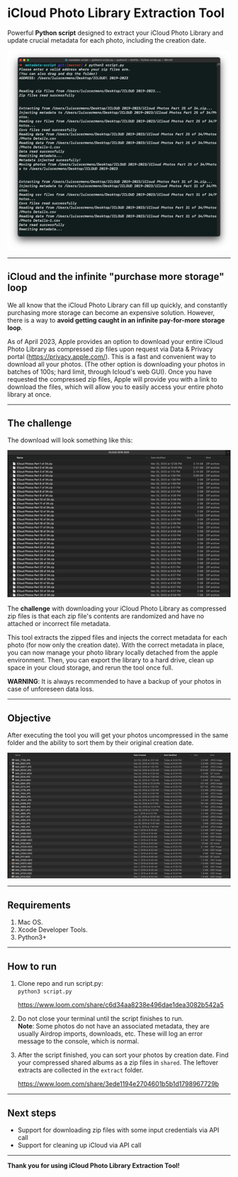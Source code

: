 # iCloud Photo Library Extraction Tool

Powerful **Python script** designed to extract your iCloud Photo Library and update crucial metadata for each photo, including the creation date.

![Terminal](terminal.png "Execution of the tool")

----

## iCloud and the infinite "purchase more storage" loop

We all know that the iCloud Photo Library can fill up quickly, and constantly purchasing more storage can become an expensive solution. However, there is a way to **avoid getting caught in an infinite pay-for-more storage loop**.

As of April 2023, Apple provides an option to download your entire iCloud Photo Library as compressed zip files upon request via Data & Privacy portal (https://privacy.apple.com/). This is a fast and convenient way to download all your photos. (The other option is downloading your photos in batches of 100s; hard limit, through Icloud's web GUI). Once you have requested the compressed zip files, Apple will provide you with a link to download the files, which will allow you to easily access your entire photo library at once.

----

## The challenge

The download will look something like this:

![Zip files provided by apple](zips.png "Compressed data as provided by apple")

The **challenge** with downloading your iCloud Photo Library as compressed zip files is that each zip file's contents are randomized and have no attached or incorrect file metadata. 

This tool extracts the zipped files and injects the correct metadata for each photo (for now only the creation date). With the correct metadata in place, you can now manage your photo library locally detached from the apple environment. Then, you can export the library to a hard drive, clean up space in your cloud storage, and rerun the tool once full.

**WARNING**: It is always recommended to have a backup of your photos in case of unforeseen data loss.

----

## Objective

After executing the tool you will get your photos uncompressed in the same folder and the ability to sort them by their original creation date.

![Zip files provided by apple](output.png "Photos sorted by creation date.")

----

## Requirements

1. Mac OS.
2. Xcode Developer Tools.
3. Python3+

----

## How to run

1. Clone repo and run script.py:  
```python3 script.py```

    https://www.loom.com/share/c6d34aa8238e496dae1dea3082b542a5

2. Do not close your terminal until the script finishes to run.  
      **Note**: Some photos do not have an associated metadata, they are usually Airdrop imports, downloads, etc. These will log an error message to the console, which is normal. 

3. After the script finished, you can sort your photos by creation date. Find your compressed shared albums as a zip files in `shared`. The leftover extracts are collected in the `extract` folder.

    https://www.loom.com/share/3ede1194e2704601b5b1d1798967729b


----

## Next steps

- Support for downloading zip files with some input credentials via API call
- Support for cleaning up iCloud via API call

----


**Thank you for using iCloud Photo Library Extraction Tool!**
